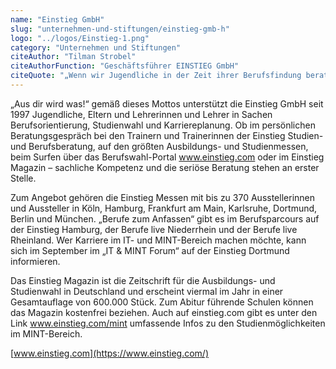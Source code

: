 ```yaml
---
name: "Einstieg GmbH"
slug: "unternehmen-und-stiftungen/einstieg-gmb-h"
logo: "../logos/Einstieg-1.png"
category: "Unternehmen und Stiftungen"
citeAuthor: "Tilman Strobel"
citeAuthorFunction: "Geschäftsführer EINSTIEG GmbH"
citeQuote: "„Wenn wir Jugendliche in der Zeit ihrer Berufsfindung beraten, dann fragen wir sie nach Neigungen, Talenten und nach Interessen. Schon an dieser Stelle merken wir immer wieder, dass das Wissen über Arbeitsmärkte und Ausbildungsmöglichkeiten sehr lückenhaft ist und dass darunter auch die Fähigkeit leidet, sich seinen Platz in der Arbeitswelt vorstellen zu können. Die MINT-Berufe betrifft dies ganz besonders und gerade Frauen machen einen hohen Bogen um eine Arbeitswelt, die gerade sie dringend benötigt. Daher versuchen wir seit Jahren, Schülerinnen und Schüler nicht nur davon zu überzeugen, dass die Arbeitsmarktchancen in diesen Bereichen sehr gut sind. Sondern auch davon, dass die MINT-Welt neben Mathe-Genies und IT-Wunderknaben vor allem begeisterungsfähige Menschen benötigt, die im Team kreativ nach Lösungen suchen und diese kundenfreundlich umsetzen können. Und dass es Spaß machen kann, die Reize der MINT-Welt und die Aussichten auf eine glückliche und chancenreiche Arbeitsbiografie zu entdecken.”"
---
```


„Aus dir wird was!“ gemäß dieses Mottos unterstützt die Einstieg GmbH seit 1997 Jugendliche, Eltern und Lehrerinnen und Lehrer in Sachen Berufsorientierung, Studienwahl und Karriereplanung. Ob im persönlichen Beratungsgespräch bei den Trainern und Trainerinnen der Einstieg Studien- und Berufsberatung, auf den größten Ausbildungs- und Studienmessen, beim Surfen über das Berufswahl-Portal www.einstieg.com oder im Einstieg Magazin – sachliche Kompetenz und die seriöse Beratung stehen an erster Stelle.

Zum Angebot gehören die Einstieg Messen mit bis zu 370 Ausstellerinnen und Aussteller in Köln, Hamburg, Frankfurt am Main, Karlsruhe, Dortmund, Berlin und München. „Berufe zum Anfassen“ gibt es im Berufsparcours auf der Einstieg Hamburg, der Berufe live Niederrhein und der Berufe live Rheinland. Wer Karriere im IT- und MINT-Bereich machen möchte, kann sich im September im „IT & MINT Forum“ auf der Einstieg Dortmund informieren.

Das Einstieg Magazin ist die Zeitschrift für die Ausbildungs- und Studienwahl in Deutschland und erscheint viermal im Jahr in einer Gesamtauflage von 600.000 Stück. Zum Abitur führende Schulen können das Magazin kostenfrei beziehen. Auch auf einstieg.com gibt es unter den Link www.einstieg.com/mint umfassende Infos zu den Studienmöglichkeiten im MINT-Bereich.

[www.einstieg.com](https://www.einstieg.com/)
